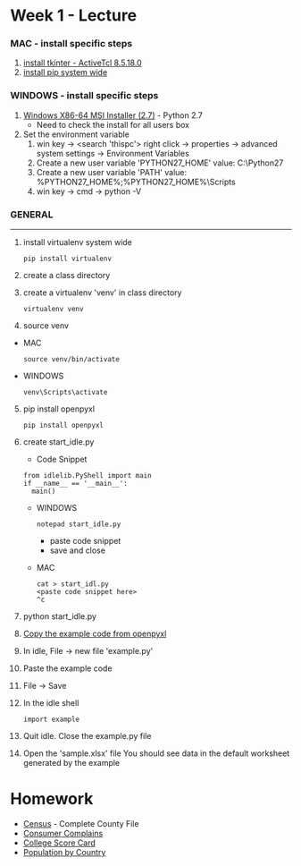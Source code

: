 # Week 1 - Lecture


### MAC - install specific steps
1. [install tkinter - ActiveTcl 8.5.18.0](http://www.activestate.com/activetcl/downloads/thank-you?dl=http://downloads.activestate.com/ActiveTcl/releases/8.6.4.1/ActiveTcl8.6.4.1.299124-macosx10.5-i386-x86_64-threaded.dmg)
2. [install pip system wide](https://pip.pypa.io/en/stable/installing/)

### WINDOWS - install specific steps
1. [Windows X86-64 MSI Installer (2.7)](https://www.python.org/ftp/python/2.7/python-2.7.amd64.msi) - Python 2.7
    * Need to check the install for all users box
3. Set the environment variable
    1. win key -> <search 'thispc'> right click -> properties -> advanced system settings -> Environment Variables
    2. Create a new user variable 'PYTHON27_HOME' value: C:\Python27
    3. Create a new user variable 'PATH' value: %PYTHON27_HOME%;%PYTHON27_HOME%\Scripts
    4. win key -> cmd -> python -V

### GENERAL
-------
1. install virtualenv system wide
    ```
    pip install virtualenv
    ```
    
2. create a class directory
3. create a virtualenv 'venv' in class directory
    ```
    virtualenv venv
    ```
    
4. source venv
  * MAC
    ```
    source venv/bin/activate
    ```
    
  * WINDOWS
    ```
    venv\Scripts\activate
    ```

5. pip install openpyxl
    ```
    pip install openpyxl
    ```
    
6. create start_idle.py
    * Code Snippet
    ```
    from idlelib.PyShell import main
    if __name__ == '__main__':
      main()
    ```
    
    * WINDOWS 
       ```
       notepad start_idle.py
       ```
       
        * paste code snippet
        * save and close
        
    * MAC
       ```
       cat > start_idl.py
       <paste code snippet here>
       ^c
       ```


7. python start_idle.py
8. [Copy the example code from openpyxl](https://openpyxl.readthedocs.org/en/2.4/)
9. In idle, File -> new file 'example.py'
10. Paste the example code
11. File -> Save
12. In the idle shell
    ```
    import example
    ```
    
14. Quit idle. Close the example.py file
15. Open the 'sample.xlsx' file
You should see data in the default worksheet generated by the example

# Homework
* [Census](https://www.census.gov/econ/cbp/download/) - Complete County File
* [Consumer Complains](https://data.consumerfinance.gov/api/views/s6ew-h6mp/rows.csv?accessType=DOWNLOAD)
* [College Score Card](https://s3.amazonaws.com/ed-college-choice-public/CollegeScorecard_Raw_Data.zip)
* [Population by Country](http://en.openei.org/doe-opendata/dataset/a7fea769-691d-4536-8ed3-471e993a2445/resource/86c50aa8-e40f-4859-b52e-29bb10166456/download/populationbycountry19802010millions.csv)
